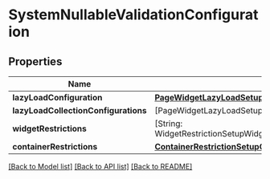 # SystemNullableValidationConfiguration

## Properties
Name | Type | Description | Notes
------------ | ------------- | ------------- | -------------
**lazyLoadConfiguration** | [**PageWidgetLazyLoadSetupLazyLoadConfiguration**](PageWidgetLazyLoadSetupLazyLoadConfiguration.md) |  | [optional] 
**lazyLoadCollectionConfigurations** | [PageWidgetLazyLoadSetupLazyLoadCollectionConfiguration] |  | [optional] 
**widgetRestrictions** | [String: WidgetRestrictionSetupWidgetRestrictionConfiguration] |  | [optional] 
**containerRestrictions** | [**ContainerRestrictionSetupContainerRestrictionConfiguration**](ContainerRestrictionSetupContainerRestrictionConfiguration.md) |  | [optional] 

[[Back to Model list]](../README.md#documentation-for-models) [[Back to API list]](../README.md#documentation-for-api-endpoints) [[Back to README]](../README.md)



